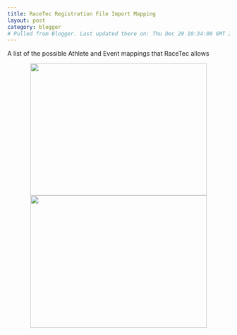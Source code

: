 ```yaml
---
title: RaceTec Registration File Import Mapping
layout: post
category: blogger
# Pulled from Blogger. Last updated there on: Thu Dec 29 10:34:00 GMT 2011
---
```

A list of the possible Athlete and Event mappings that RaceTec allows<div class="separator" style="clear: both; text-align: center;"><a href="http://2.bp.blogspot.com/-zuF81vlRDQk/TvxCGQNqmPI/AAAAAAAABvI/qJmimFOYQcA/s1600/racetec_import_mappings_1.png" imageanchor="1" style="margin-left:1em; margin-right:1em"><img border="0" height="300" width="400" src="http://2.bp.blogspot.com/-zuF81vlRDQk/TvxCGQNqmPI/AAAAAAAABvI/qJmimFOYQcA/s400/racetec_import_mappings_1.png" /></a></div> <div class="separator" style="clear: both; text-align: center;"><a href="http://4.bp.blogspot.com/-fUKXNzFk2dQ/TvxCGjpHjYI/AAAAAAAABvU/RSUuA3p1aEQ/s1600/racetec_import_mappings_2.png" imageanchor="1" style="margin-left:1em; margin-right:1em"><img border="0" height="300" width="400" src="http://4.bp.blogspot.com/-fUKXNzFk2dQ/TvxCGjpHjYI/AAAAAAAABvU/RSUuA3p1aEQ/s400/racetec_import_mappings_2.png" /></a></div>
